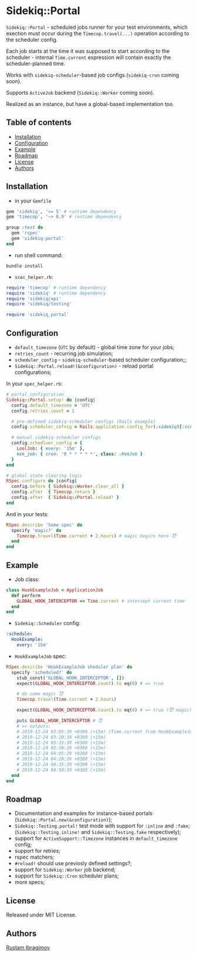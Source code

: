 # Sidekiq::Portal

`Sidekiq::Portal` - scheduled jobs runner for your test environments,
which exection must occur during the `Timecop.travel(...)` operation according to the scheduler config.

Each job starts at the time it was supposed to start according to the scheduler -
internal `Time.current` expression will contain exactly the scheduler-planned time.

Works with `sidekiq-scheduler`-based job configs (`sidekiq-cron` coming soon).

Supports `ActiveJob` backend (`Sidekiq::Worker` coming soon).

Realized as an instance, but have a global-based implementation too.

## Table of contents

- [Installation](#installation)
- [Configuration](#configuration)
- [Example](#example)
- [Roadmap](#roadmap)
- [License](#license)
- [Authors](#authors)

## Installation

- in your `Gemfile`

```ruby
gem 'sidekiq', '>= 5' # runtime dependency
gem 'timecop', '~> 0.9' # runtime dependency

group :test do
  gem 'rspec'
  gem 'sidekiq-portal'
end
```

- run shell command:

```shell
bundle install
```

- `scec_helper.rb`:

```ruby
require 'timecop' # runtime dependency
require 'sidekiq' # runtime dependency
require 'sidekiq/api'
require 'sidekiq/testing'

require 'sidekiq_portal'
```

## Configuration

- `default_timezone` (`UTC` by default) - global time zone for your jobs;
- `retries_count` - recurring job simulation;
- `scheduler_config` - `sidekiq-scheduler`-based scheduler configuration;;
- `Sidekiq::Portal.reload!(&configuration)` - reload portal configurations;

In your `spec_helper.rb`:

```ruby
# portal configuration
Sidekiq::Portal.setup! do |config|
  config.default_timezone = 'UTC'
  config.retries_count = 1

  # pre-defined sidekiq-scheduler configs (Rails example)
  config.scheduler_cofnig = Rails.application.config_for(:sidekiq)[:schedule]

  # manual sidekiq-scheduler configs
  config.schedluer_config = {
    LoolJob: { every: '15m' },
    kek_job: { cron: '0 * * * * *', class: :KekJob }
  }
end

# global state clearing logic
RSpec.configure do |config|
  config.before { Sidekiq::Worker.clear_all }
  config.after  { Timecop.return }
  config.after  { Sidekiq::Portal.reload! }
end
```

And in your tests:

```ruby
RSpec.describe 'Some spec' do
  specify 'magic?' do
    Timecop.travel(Time.current + 2.hours) # magic begins here 😈
  end
end
```

## Example

- Job class:

```ruby
class HookExampleJob < ApplicationJob
  def perform
    GLOBAL_HOOK_INTERCEPTOR << Time.current # intercept current time
  end
end
```

- `Sidekiq::Scheduler` config:

```yaml
:schedule:
  HookExample:
    every: '15m'
```

- `HookExampleJob` spec:

```ruby
RSpec.describe 'HookExampleJob sheduler plan' do
  specify 'scheduled?' do
    stub_const('GLOBAL_HOOK_INTERCEPTOR', [])
    expect(GLOBAL_HOOK_INTERCEPTOR.count).to eq(0) # => true

    # do some magic 😈
    Timecop.travel(Time.current + 2.hours)

    expect(GLOBAL_HOOK_INTERCEPTOR.count).to eq(8) # => true (😈 magic)

    puts GLOBAL_HOOK_INTERCEPTOR # 😈
    # => outputs:
    # 2019-12-24 03:05:39 +0300 (+15m) (Time.current from HookExampleJob#perform)
    # 2019-12-24 03:20:39 +0300 (+15m)
    # 2019-12-24 03:35:39 +0300 (+15m)
    # 2019-12-24 03:50:39 +0300 (+15m)
    # 2019-12-24 04:05:39 +0300 (+15m)
    # 2019-12-24 04:20:39 +0300 (+15m)
    # 2019-12-24 04:35:39 +0300 (+15m)
    # 2019-12-24 04:50:39 +0300 (+15m)
  end
end
```

## Roadmap

- Documentation and examples for instance-based portals (`Sidekiq::Portal.new(&configuration)`);
- `Sidekiq::Testing.portal!` test mode with support for `:inline` and `:fake`;
  (`Sidekiq::Testing.inline!` and `Sidekiq::Testing.fake` respectively);
- support for `ActiveSupport::Timezone` instances in `default_timezone` config;
- support for retries;
- rspec matchers;
- `#reload!` should use previosly defined settings?;
- support for `Sidekiq::Worker` job backend;
- support for `Sidekiq::Cron` scheduler plans;
- more specs;

## License

Released under MIT License.

## Authors

[Rustam Ibragimov](https://github.com/0exp)
